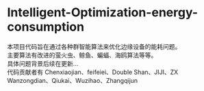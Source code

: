 # Intelligent-Optimization-energy-consumption
本项目代码旨在通过各种群智能算法来优化边缘设备的能耗问题。   
主要算法有改进的萤火虫、鲸鱼、蝙蝠、海鸥算法等等。    
具体问题背景后续在更新...     
代码贡献者有   Chenxiaojian、feifeiei、Double Shan、JIJI、ZX  
Wanzongdian、Qiukai、Wuzihao、Zhangqijun
